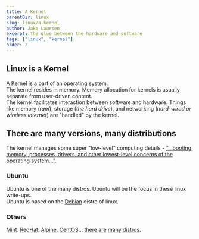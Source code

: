 ```yaml
---
title: A Kernel
parentDir: linux
slug: linux/a-kernel
author: Jake Laursen
excerpt: The glue between the hardware and software
tags: ["linux", "kernel"]
order: 2
---
```

## Linux is a Kernel
A Kernel is a part of an operating system.  
The kernel resides in memory. Memory allocation for kernels is usually separate from user-driven content.  
The kernel facilitates interaction between software and hardware. Things like memory (_ram_), storage (_the hard drive_), and networking (_hard-wired or wireless internet_) are "handled" by the kernel.  

## There are many versions, many distributions
The kernel manages some super "low-level" computing details - ["...booting, memory, processes, drivers, and other lowest-level concerns of the operating system..."](https://btholt.github.io/complete-intro-to-linux-and-the-cli/what-is-linux).  
### Ubuntu
Ubuntu is one of the many distros. Ubuntu will be the focus in these linux write-ups.  
Ubuntu is based on the [Debian](https://www.debian.org) distro of linux.  

### Others
[Mint](https://linuxmint.com). [RedHat](https://www.redhat.com/en/technologies/linux-platforms/enterprise-linux). [Alpine](https://www.alpinelinux.org), [CentOS](https://www.centos.org)... [there are](https://www.techradar.com/best/best-linux-distros) [many distros](https://en.wikipedia.org/wiki/Linux_distribution).